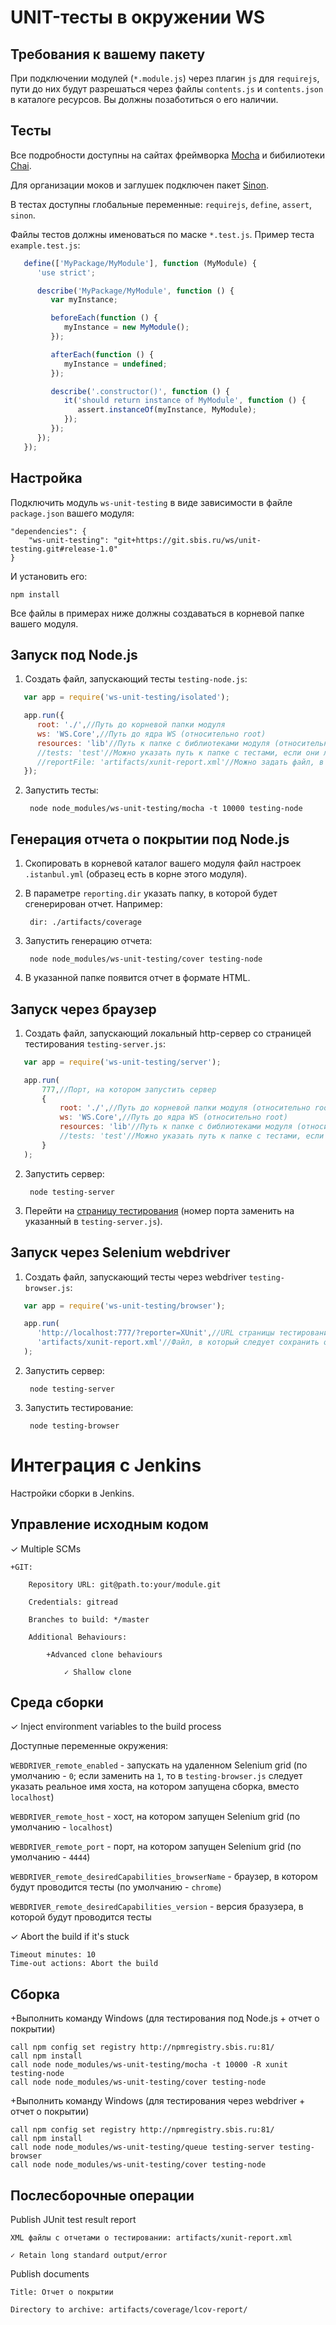 # UNIT-тесты в окружении WS

## Требования к вашему пакету
При подключении модулей (`*.module.js`) через плагин `js` для `requirejs`, пути до них будут разрешаться через файлы `contents.js` и `contents.json` в каталоге ресурсов. Вы должны позаботиться о его наличии.

## Тесты
Все подробности доступны на сайтах фреймворка [Mocha](https://mochajs.org/) и бибилиотеки [Chai](http://chaijs.com/).

Для организации моков и заглушек подключен пакет [Sinon](http://sinonjs.org/).

В тестах доступны глобальные переменные: `requirejs`, `define`, `assert`, `sinon`.

Файлы тестов должны именоваться по маске `*.test.js`. Пример теста `example.test.js`:

```javascript
   define(['MyPackage/MyModule'], function (MyModule) {
      'use strict';

      describe('MyPackage/MyModule', function () {
         var myInstance;

         beforeEach(function () {
            myInstance = new MyModule();
         });

         afterEach(function () {
            myInstance = undefined;
         });

         describe('.constructor()', function () {
            it('should return instance of MyModule', function () {
               assert.instanceOf(myInstance, MyModule);
            });
         });
      });
   });
```

## Настройка
Подключить модуль `ws-unit-testing` в виде зависимости в файле `package.json` вашего модуля:

    "dependencies": {
        "ws-unit-testing": "git+https://git.sbis.ru/ws/unit-testing.git#release-1.0"
    }

И установить его:

    npm install

Все файлы в примерах ниже должны создаваться в корневой папке вашего модуля.

## Запуск под Node.js
1. Создать файл, запускающий тесты `testing-node.js`:

```javascript
   var app = require('ws-unit-testing/isolated');

   app.run({
      root: './',//Путь до корневой папки модуля
      ws: 'WS.Core',//Путь до ядра WS (относительно root)
      resources: 'lib'//Путь к папке с библиотеками модуля (относительно root)
      //tests: 'test'//Можно указать путь к папке с тестами, если они лежат отдельно (относительно root)
      //reportFile: 'artifacts/xunit-report.xml'//Можно задать файл, в который следует сохранить отчет (относительно root)
   });
```

2. Запустить тесты:

        node node_modules/ws-unit-testing/mocha -t 10000 testing-node

## Генерация отчета о покрытии под Node.js
1. Скопировать в корневой каталог вашего модуля файл настроек `.istanbul.yml` (образец есть в корне этого модуля).
2. В параметре `reporting.dir` указать папку, в которой будет сгенерирован отчет. Например:

        dir: ./artifacts/coverage

3. Запустить генерацию отчета:

        node node_modules/ws-unit-testing/cover testing-node

4. В указанной папке появится отчет в формате HTML.

## Запуск через браузер
1. Создать файл, запускающий локальный http-сервер со страницей тестирования `testing-server.js`:

```javascript
   var app = require('ws-unit-testing/server');

   app.run(
       777,//Порт, на котором запустить сервер
       {
           root: './',//Путь до корневой папки модуля (относительно root)
           ws: 'WS.Core',//Путь до ядра WS (относительно root)
           resources: 'lib'//Путь к папке с библиотеками модуля (относительно root)
           //tests: 'test'//Можно указать путь к папке с тестами, если они лежат отдельно (относительно root)
       }
   );
```

2. Запустить сервер:

        node testing-server

3. Перейти на [страницу тестирования](http://localhost:777/) (номер порта заменить на указанный в `testing-server.js`).

## Запуск через Selenium webdriver
1. Создать файл, запускающий тесты через webdriver `testing-browser.js`:

```javascript
   var app = require('ws-unit-testing/browser');

   app.run(
      'http://localhost:777/?reporter=XUnit',//URL страницы тестирования, который будет доступен через запущенный testing-server.js
      'artifacts/xunit-report.xml'//Файл, в который следует сохранить отчет
   );
```


2. Запустить сервер:

        node testing-server

3. Запустить тестирование:

        node testing-browser


# Интеграция с Jenkins
Настройки сборки в Jenkins.

## Управление исходным кодом
✓ Multiple SCMs

    +GIT:

        Repository URL: git@path.to:your/module.git

        Credentials: gitread

        Branches to build: */master

        Additional Behaviours:

            +Advanced clone behaviours

                ✓ Shallow clone

## Среда сборки
✓ Inject environment variables to the build process

Доступные переменные окружения:

`WEBDRIVER_remote_enabled` - запускать на удаленном Selenium grid (по умолчанию - `0`; если заменить на `1`, то в `testing-browser.js` следует указать реальное имя хоста, на котором запущена сборка, вместо `localhost`)

`WEBDRIVER_remote_host` - хост, на котором запущен Selenium grid (по умолчанию - `localhost`)

`WEBDRIVER_remote_port` - порт, на котором запущен Selenium grid (по умолчанию - `4444`)

`WEBDRIVER_remote_desiredCapabilities_browserName` - браузер, в котором будут проводится тесты (по умолчанию - `chrome`)

`WEBDRIVER_remote_desiredCapabilities_version` - версия бразузера, в которой будут проводится тесты

✓ Abort the build if it's stuck

    Timeout minutes: 10
    Time-out actions: Abort the build

## Сборка
+Выполнить команду Windows (для тестирования под Node.js + отчет о покрытии)

    call npm config set registry http://npmregistry.sbis.ru:81/
    call npm install
    call node node_modules/ws-unit-testing/mocha -t 10000 -R xunit testing-node
    call node node_modules/ws-unit-testing/cover testing-node

+Выполнить команду Windows (для тестирования через webdriver + отчет о покрытии)

    call npm config set registry http://npmregistry.sbis.ru:81/
    call npm install
    call node node_modules/ws-unit-testing/queue testing-server testing-browser
    call node node_modules/ws-unit-testing/cover testing-node

## Послесборочные операции
Publish JUnit test result report

    XML файлы с отчетами о тестировании: artifacts/xunit-report.xml

    ✓ Retain long standard output/error

Publish documents

    Title: Отчет о покрытии

    Directory to archive: artifacts/coverage/lcov-report/
